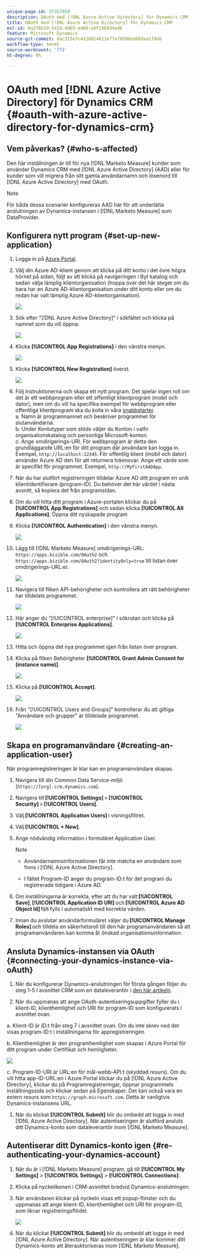 ```yaml
---
unique-page-id: 37357059
description: OAuth med [!DNL Azure Active Directory] för Dynamics CRM - [!DNL Marketo Measure] - Produktdokumentation
title: OAuth med [!DNL Azure Active Directory] för Dynamics CRM
exl-id: 0a2f6b29-541d-4965-a460-e6f19b934edb
feature: Microsoft Dynamics
source-git-commit: 8ac315e7c4110d14811e77ef0586bd663ea1f8ab
workflow-type: tm+mt
source-wordcount: '772'
ht-degree: 0%

---
```


# OAuth med [!DNL Azure Active Directory] för Dynamics CRM {#oauth-with-azure-active-directory-for-dynamics-crm}

## Vem påverkas? {#who-s-affected}

Den här inställningen är till för nya [!DNL Marketo Measure] kunder som använder Dynamics CRM med [!DNL Azure Active Directory] (AAD) eller för kunder som vill migrera från sitt gamla användarnamn och lösenord till [!DNL Azure Active Directory] med OAuth.

>[!NOTE]
>
>För båda dessa scenarier konfigureras AAD här för att underlätta anslutningen av Dynamics-instansen i [!DNL Marketo Measure] som DataProvider.

## Konfigurera nytt program {#set-up-new-application}

1. Logga in på [Azure Portal](https://portal.azure.com/#home).

1. Välj din Azure AD-klient genom att klicka på ditt konto i det övre högra hörnet på sidan, följt av att klicka på navigeringen i Byt katalog och sedan välja lämplig klientorganisation (hoppa över det här steget om du bara har en Azure AD-klientorganisation under ditt konto eller om du redan har valt lämplig Azure AD-klientorganisation).

   ![](assets/setup-2.png)

1. Sök efter &quot;[!DNL Azure Active Directory]&quot; i sökfältet och klicka på namnet som du vill öppna.

   ![](assets/setup-3.png)

1. Klicka **[!UICONTROL App Registrations]** i den vänstra menyn.

   ![](assets/setup-4.png)

1. Klicka **[!UICONTROL New Registration]** överst.

   ![](assets/setup-5.png)

1. Följ instruktionerna och skapa ett nytt program. Det spelar ingen roll om det är ett webbprogram eller ett offentligt klientprogram (mobil och dator), men om du vill ha specifika exempel för webbprogram eller offentliga klientprogram ska du kolla in våra [snabbstarter](https://docs.microsoft.com/en-us/azure/active-directory/develop/v1-overview).\
   a. Namn är programnamnet och beskriver programmet för slutanvändarna.\
   b. Under Kontotyper som stöds väljer du Konton i valfri organisationskatalog och personliga Microsoft-konton.\
   c. Ange omdirigerings-URI. För webbprogram är detta den grundläggande URL:en för ditt program där användare kan logga in. Exempel, `http://localhost:12345`. För offentlig klient (mobil och dator) använder Azure AD den för att returnera tokensvar. Ange ett värde som är specifikt för programmet. Exempel, `http://MyFirstAADApp`.

1. När du har slutfört registreringen tilldelar Azure AD ditt program en unik klientidentifierare (program-ID). Du behöver det här värdet i nästa avsnitt, så kopiera det från programsidan.

1. Om du vill hitta ditt program i Azure-portalen klickar du på **[!UICONTROL App Registrations]** och sedan klicka **[!UICONTROL All Applications]**. Öppna ditt nyskapade program

1. Klicka **[!UICONTROL Authentication]** i den vänstra menyn.

   ![](assets/setup-9.png)

1. Lägg till [!DNL Marketo Measure] omdirigerings-URL: `https://apps.bizible.com/OAuth2` och `https://apps.bizible.com/OAuth2?identityOnly=true` till listan över omdirigerings-URL:er.

   ![](assets/setup-10.png)

1. Navigera till fliken API-behörigheter och kontrollera att rätt behörigheter har tilldelats programmet.

   ![](assets/setup-10a.png)

1. Här anger du &quot;[!UICONTROL enterprise]&quot; i sökrutan och klicka på **[!UICONTROL Enterprise Applications]**.

   ![](assets/setup-11.png)

1. Hitta och öppna det nya programmet igen från listan över program.

1. Klicka på fliken Behörigheter **[!UICONTROL Grant Admin Consent for (instance name)]**.

   ![](assets/setup-13a.png)

1. Klicka på **[!UICONTROL Accept]**.

   ![](assets/setup-13b.png)

1. Från &quot;[!UICONTROL Users and Groups]&quot; kontrollerar du att giltiga &quot;Användare och grupper&quot; är tilldelade programmet.

   ![](assets/setup-14.png)

## Skapa en programanvändare {#creating-an-application-user}

När programregistreringen är klar kan en programanvändare skapas.

1. Navigera till din Common Data Service-miljö (`https://[org].crm.dynamics.com`).

1. Navigera till **[!UICONTROL Settings]** > **[!UICONTROL Security]** > **[!UICONTROL Users]**.

1. Välj **[!UICONTROL Application Users]** i visningsfiltret.

1. Välj **[!UICONTROL + New]**.

1. Ange nödvändig information i formuläret Application User.

   >[!NOTE]
   >
   >* Användarnamnsinformationen får inte matcha en användare som finns i [!DNL Azure Active Directory].
   >
   >* I fältet Program-ID anger du program-ID:t för det program du registrerade tidigare i Azure AD.

1. Om inställningarna är korrekta, efter att du har valt **[!UICONTROL Save]**, **[!UICONTROL Application ID URI]** och **[!UICONTROL Azure AD Object Id]** fält fylls i automatiskt med korrekta värden.

1. Innan du avslutar användarformuläret väljer du **[!UICONTROL Manage Roles]** och tilldela en säkerhetsroll till den här programanvändaren så att programanvändaren kan komma åt önskad organisationsinformation.

## Ansluta Dynamics-instansen via OAuth {#connecting-your-dynamics-instance-via-oAuth}

1. När du konfigurerar Dynamics-anslutningen för första gången följer du steg 1-5 i avsnittet CRM som en dataleverantör i [den här artikeln](/help/marketo-measure-and-dynamics/getting-started-with-marketo-measure-and-dynamics/microsoft-dynamics-crm-installation-guide.md).

1. När du uppmanas att ange OAuth-autentiseringsuppgifter fyller du i klient-ID, klienthemlighet och URI för program-ID som konfigurerats i avsnittet ovan.

a. Klient-ID är ID:t från steg 7 i avsnittet ovan. Om du inte skrev ned det visas program-ID:t i inställningarna för appregistreringen.

b. Klienthemlighet är den programhemlighet som skapas i Azure Portal för ditt program under Certifikat och hemligheter.

![](assets/creating-2e.png)

c. Program-ID-URI är URL:en för mål-webb-API:t (skyddad resurs). Om du vill hitta app-ID-URL:en i Azure Portal klickar du på [!DNL Azure Active Directory], klickar du på Programregistreringar, öppnar programmets inställningssida och klickar sedan på Egenskaper. Det kan också vara en extern resurs som `https://graph.microsoft.com`. Detta är vanligtvis Dynamics-instansens URL.

1. När du klickat **[!UICONTROL Submit]** blir du ombedd att logga in med [!DNL Azure Active Directory]. När autentiseringen är slutförd ansluts ditt Dynamics-konto som dataleverantör inom [!DNL Marketo Measure].

## Autentiserar ditt Dynamics-konto igen {#re-authenticating-your-dynamics-account}

1. När du är i [!DNL Marketo Measure] program, gå till **[!UICONTROL My Settings]** > **[!UICONTROL Settings]** > **[!UICONTROL Connections]**.

1. Klicka på nyckelikonen i CRM-avsnittet bredvid Dynamics-anslutningen.

1. När användaren klickar på nyckeln visas ett popup-fönster och du uppmanas att ange klient-ID, klienthemlighet och URI för program-ID, som liknar registreringsflödet.

   ![](assets/re-authenticating-3.png)

1. När du klickat **[!UICONTROL Submit]** blir du ombedd att logga in med [!DNL Azure Active Directory]. När autentiseringen är klar kommer ditt Dynamics-konto att återauktoriseras inom [!DNL Marketo Measure].
